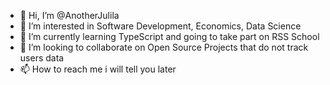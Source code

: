 - 👋 Hi, I’m @AnotherJulila
- 👀 I’m interested in Software Development, Economics, Data Science
- 🌱 I’m currently learning TypeScript and going to take part on RSS School 
- 💞️ I’m looking to collaborate on Open Source Projects that do not track users data 
- 📫 How to reach me i will tell you later

<!---
AnotherJulila/AnotherJulila is a ✨ special ✨ repository because its `README.md` (this file) appears on your GitHub profile.
You can click the Preview link to take a look at your changes.
--->
